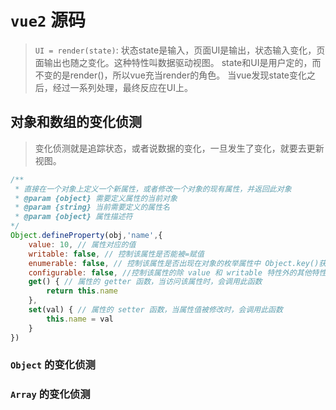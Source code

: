 # `vue2` 源码

> `UI = render(state)`: 状态state是输入，页面UI是输出，状态输入变化，页面输出也随之变化。这种特性叫数据驱动视图。 state和UI是用户定的，而不变的是render()，所以vue充当render的角色。 当vue发现state变化之后，经过一系列处理，最终反应在UI上。

## 对象和数组的变化侦测

> 变化侦测就是追踪状态，或者说数据的变化，一旦发生了变化，就要去更新视图。

```js
/**
 * 直接在一个对象上定义一个新属性，或者修改一个对象的现有属性，并返回此对象
 * @param {object} 需要定义属性的当前对象
 * @param {string} 当前需要定义的属性名
 * @param {object} 属性描述符
*/ 
Object.defineProperty(obj,'name',{
    value: 10, // 属性对应的值
    writable: false, // 控制该属性是否能被=赋值
    enumerable: false, // 控制该属性是否出现在对象的枚举属性中 Object.key()获取不到
    configurable: false, //控制该属性的除 value 和 writable 特性外的其他特性是否可以被修改和该属性能否被删除 如delete obj.name; delete没有删除成功也不会报错
    get() { // 属性的 getter 函数，当访问该属性时，会调用此函数
        return this.name
    },
    set(val) { // 属性的 setter 函数，当属性值被修改时，会调用此函数
        this.name = val
    }
})

```

### `Object` 的变化侦测

### `Array` 的变化侦测
